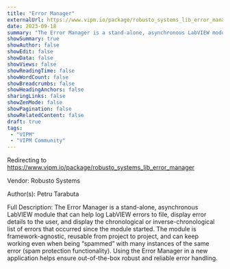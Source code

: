 ```yaml
---
title: "Error Manager"
externalUrl: https://www.vipm.io/package/robusto_systems_lib_error_manager
date: 2023-09-18
summary: "The Error Manager is a stand-alone, asynchronous LabVIEW module that can help log LabVIEW errors to file, display error details to the user, and display the chronological or inverse-chronological list of errors that occurred since the module started."
showSummary: true
showAuthor: false
showEdit: false
showData: false
showViews: false
showReadingTime: false
showWordCount: false
showBreadcrumbs: false
showHeadingAnchors: false
sharingLinks: false
showZenMode: false
showPagination: false
showRelatedContent: false
draft: true
tags:
 - "VIPM"
 - "VIPM Community"
---
```


Redirecting to https://www.vipm.io/package/robusto_systems_lib_error_manager

Vendor: Robusto Systems

Author(s): Petru Tarabuta
 
Full Description:
The Error Manager is a stand-alone, asynchronous LabVIEW module that can help log LabVIEW errors to file, display error details to the user, and display the chronological or inverse-chronological list of errors that occurred since the module started. The module is framework-agnostic, reusable from project to project, and can keep working even when being “spammed” with many instances of the same error (spam protection functionality). Using the Error Manager in a new application helps ensure out-of-the-box robust and reliable error handling.